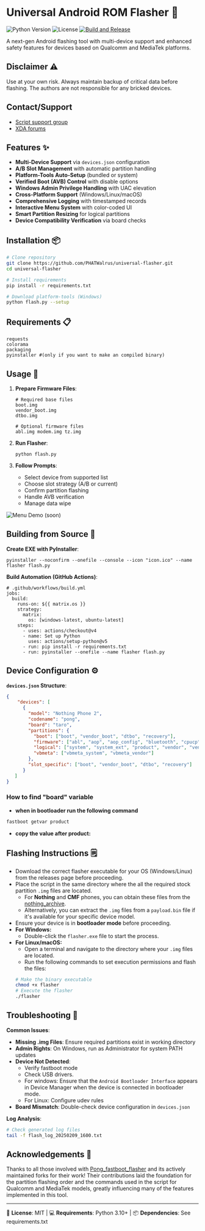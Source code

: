 # Universal Android ROM Flasher 🔄

![Python Version](https://img.shields.io/badge/python-3.10%2B-blue)
![License](https://img.shields.io/badge/license-MIT-green)
[![Build and Release](https://github.com/PHATWalrus/universal-flasher/actions/workflows/main.yml/badge.svg?branch=main)](https://github.com/PHATWalrus/universal-flasher/actions/workflows/main.yml)

A next-gen Android flashing tool with multi-device support and enhanced safety features for devices based on Qualcomm and MediaTek platforms.

## Disclaimer ⚠️
Use at your own risk. Always maintain backup of critical data before flashing. The authors are not responsible for any bricked devices.

## Contact/Support
- [Script support group](https://t.me/phattySupport)
- [XDA forums](https://xdaforums.com/t/universal-android-rom-flasher-next-gen-multi-device-toolkit.4717990/)

## Features ✨

- **Multi-Device Support** via `devices.json` configuration
- **A/B Slot Management** with automatic partition handling
- **Platform-Tools Auto-Setup** (bundled or system)
- **Verified Boot (AVB) Control** with disable options
- **Windows Admin Privilege Handling** with UAC elevation
- **Cross-Platform Support** (Windows/Linux/macOS)
- **Comprehensive Logging** with timestamped records
- **Interactive Menu System** with color-coded UI
- **Smart Partition Resizing** for logical partitions
- **Device Compatibility Verification** via board checks

## Installation 📦

```bash
# Clone repository
git clone https://github.com/PHATWalrus/universal-flasher.git
cd universal-flasher

# Install requirements
pip install -r requirements.txt

# Download platform-tools (Windows)
python flash.py --setup
```

## Requirements 📋
```
requests
colorama
packaging
pyinstaller #(only if you want to make an compiled binary)
```

## Usage 🚀

1. **Prepare Firmware Files**:
   ```
   # Required base files
   boot.img
   vendor_boot.img
   dtbo.img
   
   # Optional firmware files
   abl.img modem.img tz.img
   ```

2. **Run Flasher**:
   ```
   python flash.py
   ```

3. **Follow Prompts**:
   - Select device from supported list
   - Choose slot strategy (A/B or current)
   - Confirm partition flashing
   - Handle AVB verification
   - Manage data wipe

![Menu Demo (soon)](https://www.youtube.com/watch?v=XfELJU1mRMg)

## Building from Source 🔨

**Create EXE with PyInstaller**:
```
pyinstaller --noconfirm --onefile --console --icon "icon.ico" --name flasher flash.py
```

**Build Automation (GitHub Actions)**:
```
# .github/workflows/build.yml
jobs:
  build:
    runs-on: ${{ matrix.os }}
    strategy:
      matrix:
        os: [windows-latest, ubuntu-latest]
    steps:
      - uses: actions/checkout@v4
      - name: Set up Python
        uses: actions/setup-python@v5
      - run: pip install -r requirements.txt
      - run: pyinstaller --onefile --name flasher flash.py
```

## Device Configuration ⚙️

**`devices.json` Structure**:
```json
{
    "devices": [
      {
        "model": "Nothing Phone 2",
        "codename": "pong",
        "board": "taro",
        "partitions": {
          "boot": ["boot", "vendor_boot", "dtbo", "recovery"],
          "firmware": ["abl", "aop", "aop_config", "bluetooth", "cpucp", "devcfg", "dsp", "featenabler", "hyp", "imagefv", "keymaster", "modem", "multiimgoem", "multiimgqti", "qupfw", "qweslicstore", "shrm", "tz", "uefi", "uefisecapp", "xbl", "xbl_config", "xbl_ramdump"],
          "logical": ["system", "system_ext", "product", "vendor", "vendor_dlkm", "odm"],
          "vbmeta": ["vbmeta_system", "vbmeta_vendor"]
        },
        "slot_specific": ["boot", "vendor_boot", "dtbo", "recovery"]
      }
   ]
}
```
### How to find "board" variable
- **when in bootloader run the following command**
```bash
fastboot getvar product
```
- **copy the value after product:**

## Flashing Instructions 🗒️

- Download the correct flasher executable for your OS (Windows/Linux) from the releases page before proceeding.
- Place the script in the same directory where the all the required stock partition `.img` files are located.
   - For **Nothing** and **CMF** phones, you can obtain these files from the [nothing_archive](https://github.com/spike0en/nothing_archive).
   - Alternatively, you can extract the `.img` files from a `payload.bin` file if it's available for your specific device model.
- Ensure your device is in **bootloader mode** before proceeding.
- **For Windows:**
   - Double-click the `flasher.exe` file to start the process.
- **For Linux/macOS:**
   - Open a terminal and navigate to the directory where your `.img` files are located.
   - Run the following commands to set execution permissions and flash the files:     
  ```bash
  # Make the binary executable
  chmod +x flasher
  # Execute the flasher
  ./flasher
  ```
  
## Troubleshooting 🔧

**Common Issues**:
- **Missing .img Files**: Ensure required partitions exist in working directory
- **Admin Rights**: On Windows, run as Administrator for system PATH updates
- **Device Not Detected**:
  - Verify fastboot mode
  - Check USB drivers.
  - For windows: Ensure that the `Android Bootloader Interface` appears in Device Manager when the device is connected in bootloader mode.
  - For Linux: Configure udev rules
- **Board Mismatch**: Double-check device configuration in `devices.json`

**Log Analysis**:
```bash
# Check generated log files
tail -f flash_log_20250209_1600.txt
```
 
## Acknowledgements 🤝 
Thanks to all those involved with [Pong_fastboot_flasher](https://github.com/HELLBOY017/Pong_fastboot_flasher/graphs/contributors) and its actively maintained forks for their work! Their contributions laid the foundation for the partition flashing order and the commands used in the script for Qualcomm and MediaTek models, greatly influencing many of the features implemented in this tool.

---
  
📝 **License**: MIT | 💻 **Requirements**: Python 3.10+ | 📦 **Dependencies**: See requirements.txt
